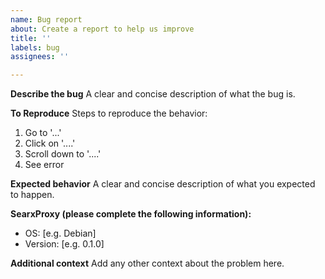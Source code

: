 ```yaml
---
name: Bug report
about: Create a report to help us improve
title: ''
labels: bug
assignees: ''

---
```


**Describe the bug**
A clear and concise description of what the bug is.

**To Reproduce**
Steps to reproduce the behavior:
1. Go to '...'
2. Click on '....'
3. Scroll down to '....'
4. See error

**Expected behavior**
A clear and concise description of what you expected to happen.

**SearxProxy (please complete the following information):**
 - OS: [e.g. Debian]
 - Version: [e.g. 0.1.0]

**Additional context**
Add any other context about the problem here.
